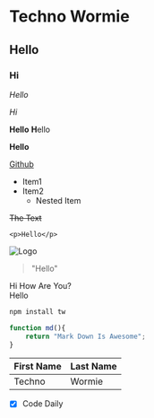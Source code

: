 # Techno Wormie

## Hello


### Hi

*Hello*

_Hi_

**Hello** **H**ello

__Hello__

[Github](www.github.com "Github")

* Item1
* Item2
  * Nested Item

~~The Text~~ 

`<p>Hello</p>`

![Logo](https://markdown-here.com/img/logo-2015/austin.png)

>"Hello"


Hi How Are You?  
Hello

<!-- GithubMD -->

<!-- Code Blocks -->

```bash
npm install tw

```

```javascript
function md(){
    return "Mark Down Is Awesome";
}
```

<!-- Tables -->

First Name | Last Name  
---------- | ----------
Techno     | Wormie

<!-- Task List -->

* [x] Code Daily
